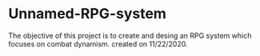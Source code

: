 # Unnamed-RPG-system
The objective of this project is to create and desing an RPG system which focuses on combat dynamism. created on 11/22/2020.
